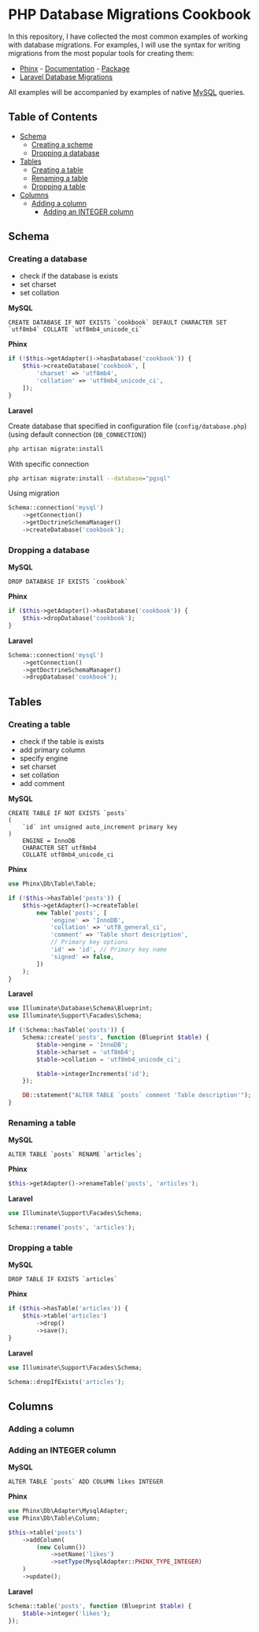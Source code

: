 # PHP Database Migrations Cookbook

In this repository, I have collected the most common examples of working with database migrations. For examples, I will use the syntax for writing migrations from the most popular tools for creating them:

* [Phinx](https://phinx.org/) - [Documentation](http://docs.phinx.org/en/latest/) - [Package](https://packagist.org/packages/robmorgan/phinx)
* [Laravel Database Migrations](https://laravel.com/docs/master/migrations)

All examples will be accompanied by examples of native [MySQL](https://www.mysql.com/) queries.

## Table of Contents

* [Schema](#schema)
    * [Creating a scheme](#creating-a-database)
    * [Dropping a database](#dropping-a-database)
* [Tables](#tables)
    * [Creating a table](#creating-a-table)
    * [Renaming a table](#renaming-a-table)
    * [Dropping a table](#dropping-a-table)
* [Columns](#columns)
    * [Adding a column](#adding-a-column)
        * [Adding an INTEGER column](#adding-an-integer-column)

## Schema

### Creating a database

* check if the database is exists
* set charset
* set collation

**MySQL**

```mysql
CREATE DATABASE IF NOT EXISTS `cookbook` DEFAULT CHARACTER SET `utf8mb4` COLLATE `utf8mb4_unicode_ci`
```

**Phinx**

```php
if (!$this->getAdapter()->hasDatabase('cookbook')) {
    $this->createDatabase('cookbook', [
        'charset' => 'utf8mb4',
        'collation' => 'utf8mb4_unicode_ci',
    ]);
}
```

**Laravel**

Create database that specified in configuration file (`config/database.php`) (using default connection (`DB_CONNECTION`))

```bash
php artisan migrate:install
```

With specific connection

```bash
php artisan migrate:install --database="pgsql"
```

Using migration

```php
Schema::connection('mysql')
    ->getConnection()
    ->getDoctrineSchemaManager()
    ->createDatabase('cookbook');
```

### Dropping a database

**MySQL**

```mysql
DROP DATABASE IF EXISTS `cookbook`
```

**Phinx**

```php
if ($this->getAdapter()->hasDatabase('cookbook')) {
    $this->dropDatabase('cookbook');
}
```

**Laravel**

```php
Schema::connection('mysql')
    ->getConnection()
    ->getDoctrineSchemaManager()
    ->dropDatabase('cookbook');
```

## Tables

### Creating a table

* check if the table is exists
* add primary column
* specify engine
* set charset
* set collation
* add comment

**MySQL**

```mysql
CREATE TABLE IF NOT EXISTS `posts`
(
    `id` int unsigned auto_increment primary key
)
    ENGINE = InnoDB
    CHARACTER SET utf8mb4
    COLLATE utf8mb4_unicode_ci
```

**Phinx**

```php
use Phinx\Db\Table\Table;

if (!$this->hasTable('posts')) {
    $this->getAdapter()->createTable(
        new Table('posts', [
            'engine' => 'InnoDB',
            'collation' => 'utf8_general_ci',
            'comment' => 'Table short description',
            // Primary key options
            'id' => 'id', // Primary key name
            'signed' => false,
        ])
    );
}
```

**Laravel**

```php
use Illuminate\Database\Schema\Blueprint;
use Illuminate\Support\Facades\Schema;

if (!Schema::hasTable('posts')) {
    Schema::create('posts', function (Blueprint $table) {
        $table->engine = 'InnoDB';
        $table->charset = 'utf8mb4';
        $table->collation = 'utf8mb4_unicode_ci';

        $table->integerIncrements('id');
    });

    DB::statement("ALTER TABLE `posts` comment 'Table description'");
}
```

### Renaming a table

**MySQL**

```mysql
ALTER TABLE `posts` RENAME `articles`;
```

**Phinx**

```php
$this->getAdapter()->renameTable('posts', 'articles');
```

**Laravel**

```php
use Illuminate\Support\Facades\Schema;

Schema::rename('posts', 'articles');
```

### Dropping a table

**MySQL**

```mysql
DROP TABLE IF EXISTS `articles`
```

**Phinx**

```php
if ($this->hasTable('articles')) {
    $this->table('articles')
        ->drop()
        ->save();
}
```

**Laravel**

```php
use Illuminate\Support\Facades\Schema;

Schema::dropIfExists('articles');
```

## Columns

### Adding a column

### Adding an INTEGER column

**MySQL**

```mysql
ALTER TABLE `posts` ADD COLUMN likes INTEGER
```

**Phinx**

```php
use Phinx\Db\Adapter\MysqlAdapter;
use Phinx\Db\Table\Column;

$this->table('posts')
    ->addColumn(
        (new Column())
            ->setName('likes')
            ->setType(MysqlAdapter::PHINX_TYPE_INTEGER)
    )
    ->update();
```

**Laravel**

```php
Schema::table('posts', function (Blueprint $table) {
    $table->integer('likes');
});
```
